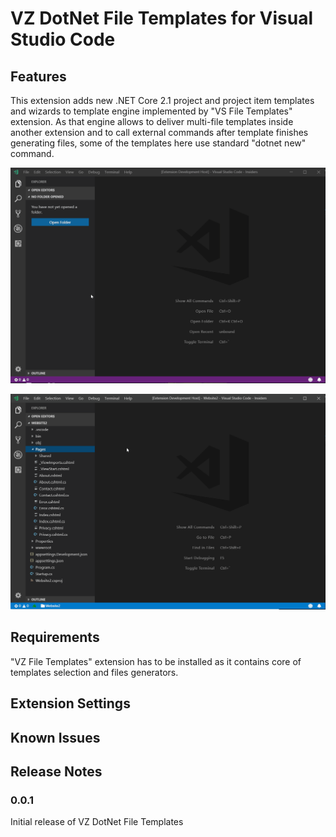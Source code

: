 # VZ DotNet File Templates for Visual Studio Code

## Features

This extension adds new .NET Core 2.1 project and project item templates and wizards to template engine implemented by "VS File Templates" extension. As that engine allows to deliver multi-file templates inside another extension and to call external commands after template finishes generating files, some of the templates here use standard "dotnet new" command. 

![New project with wizard](resources/NewProjectWizard.gif)

![New project item](resources/NewItemNoWizard.gif)

## Requirements

"VZ File Templates" extension has to be installed as it contains core of templates selection and files generators.

## Extension Settings

## Known Issues

## Release Notes

### 0.0.1

Initial release of VZ DotNet File Templates

